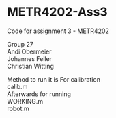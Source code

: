# METR4202-Ass3
Code for assignment 3 - METR4202   

Group 27   
Andi Obermeier   
Johannes Feiler   
Christian Witting   
   
Method to run it is
For calibration   
	calib.m   
Afterwards for running   
	WORKING.m   
	robot.m   
